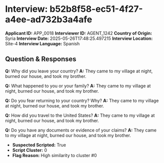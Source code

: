 # Interview: b52b8f58-ec51-4f27-a4ee-ad732b3a4afe
**Applicant ID:** APP_0018
**Interviewer ID:** AGENT_1242
**Country of Origin:** Syria
**Interview Date:** 2025-05-26T17:48:25.497215
**Interview Location:** Site-4
**Interview Language:** Spanish

## Question & Responses

**Q:** Why did you leave your country?
**A:** They came to my village at night, burned our house, and took my brother.

**Q:** What happened to you or your family?
**A:** They came to my village at night, burned our house, and took my brother.

**Q:** Do you fear returning to your country? Why?
**A:** They came to my village at night, burned our house, and took my brother.

**Q:** How did you travel to the United States?
**A:** They came to my village at night, burned our house, and took my brother.

**Q:** Do you have any documents or evidence of your claims?
**A:** They came to my village at night, burned our house, and took my brother.

- **Suspected Scripted:** True
- **Script Cluster:** 0
- **Flag Reason:** High similarity to cluster #0